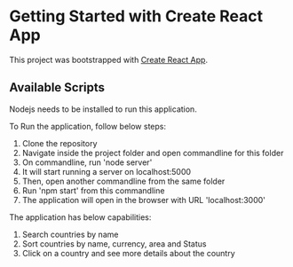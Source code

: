 # Getting Started with Create React App

This project was bootstrapped with [Create React App](https://github.com/facebook/create-react-app).

## Available Scripts

Nodejs needs to be installed to run this application.

To Run the application, follow below steps:

1. Clone the repository
2. Navigate inside the project folder and open commandline for this folder
3. On commandline, run 'node server'
4. It will start running a server on localhost:5000
5. Then, open another commandline from the same folder
6. Run 'npm start' from this commandline
7. The application will open in the browser with URL 'localhost:3000'

The application has below capabilities:

1. Search countries by name
2. Sort countries by name, currency, area and Status
3. Click on a country and see more details about the country
